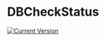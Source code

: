 # DBCheckStatus


 [![Current Version](https://img.shields.io/badge/version-1.0.7-green.svg)](https://github.com/mhorger/DBCheckStatus)
